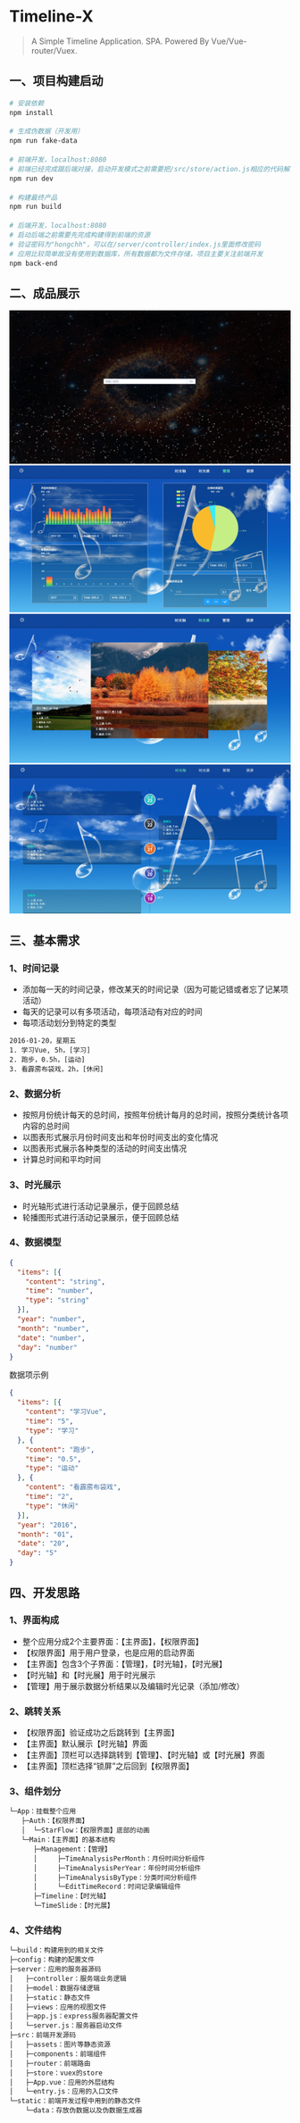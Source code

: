 # Timeline-X

> A Simple Timeline Application. SPA. Powered By Vue/Vue-router/Vuex.

## 一、项目构建启动

``` bash
# 安装依赖
npm install

# 生成伪数据（开发用）
npm run fake-data

# 前端开发，localhost:8080
# 前端已经完成跟后端对接，启动开发模式之前需要把/src/store/action.js相应的代码解注释或者注释
npm run dev

# 构建最终产品
npm run build

# 后端开发，localhost:8080
# 启动后端之前需要先完成构建得到前端的资源
# 验证密码为"hongchh"，可以在/server/controller/index.js里面修改密码
# 应用比较简单故没有使用到数据库，所有数据都为文件存储，项目主要关注前端开发
npm back-end
```

## 二、成品展示
![1](image-for-readme/1.png)
![2](image-for-readme/2.png)
![3](image-for-readme/3.png)
![4](image-for-readme/4.png)

## 三、基本需求
### 1、时间记录
* 添加每一天的时间记录，修改某天的时间记录（因为可能记错或者忘了记某项活动）
* 每天的记录可以有多项活动，每项活动有对应的时间
* 每项活动划分到特定的类型

```txt
2016-01-20，星期五
1. 学习Vue, 5h，[学习]
2. 跑步，0.5h，[运动]
3. 看霹雳布袋戏，2h，[休闲]
```

### 2、数据分析
* 按照月份统计每天的总时间，按照年份统计每月的总时间，按照分类统计各项内容的总时间
* 以图表形式展示月份时间支出和年份时间支出的变化情况
* 以图表形式展示各种类型的活动的时间支出情况
* 计算总时间和平均时间

### 3、时光展示
* 时光轴形式进行活动记录展示，便于回顾总结
* 轮播图形式进行活动记录展示，便于回顾总结

### 4、数据模型
```json
{
  "items": [{
    "content": "string",
    "time": "number",
    "type": "string"
  }],
  "year": "number",
  "month": "number",
  "date": "number",
  "day": "number"
}
```

数据项示例
```json
{
  "items": [{
    "content": "学习Vue",
    "time": "5",
    "type": "学习"
  }, {
    "content": "跑步",
    "time": "0.5",
    "type": "运动"
  }, {
    "content": "看霹雳布袋戏",
    "time": "2",
    "type": "休闲"
  }],
  "year": "2016",
  "month": "01",
  "date": "20",
  "day": "5"
}
```

## 四、开发思路
### 1、界面构成
* 整个应用分成2个主要界面：【主界面】，【权限界面】
* 【权限界面】用于用户登录，也是应用的启动界面
* 【主界面】包含3个子界面：【管理】，【时光轴】，【时光展】
* 【时光轴】和【时光展】用于时光展示
* 【管理】用于展示数据分析结果以及编辑时光记录（添加/修改）

### 2、跳转关系
* 【权限界面】验证成功之后跳转到【主界面】
* 【主界面】默认展示【时光轴】界面
* 【主界面】顶栏可以选择跳转到【管理】、【时光轴】或【时光展】界面
* 【主界面】顶栏选择“锁屏”之后回到【权限界面】

### 3、组件划分
```txt
└─App：挂载整个应用
   ├─Auth：【权限界面】
   │  └─StarFlow：【权限界面】底部的动画
   └─Main：【主界面】的基本结构
      ├─Management：【管理】
      │     ├─TimeAnalysisPerMonth：月份时间分析组件
      │     ├─TimeAnalysisPerYear：年份时间分析组件
      │     ├─TimeAnalysisByType：分类时间分析组件
      │     └─EditTimeRecord：时间记录编辑组件
      ├─Timeline：【时光轴】
      └─TimeSlide：【时光展】
```

### 4、文件结构
```txt
└─build：构建用到的相关文件
├─config：构建的配置文件
├─server：应用的服务器源码
│   ├─controller：服务端业务逻辑
│   ├─model：数据存储逻辑
│   ├─static：静态文件
│   ├─views：应用的视图文件
│   ├─app.js：express服务器配置文件
│   └─server.js：服务器启动文件
├─src：前端开发源码
│   ├─assets：图片等静态资源
│   ├─components：前端组件
│   ├─router：前端路由
│   ├─store：vuex的store
│   ├─App.vue：应用的外层结构
│   └─entry.js：应用的入口文件
└─static：前端开发过程中用到的静态文件
    └─data：存放伪数据以及伪数据生成器
```
